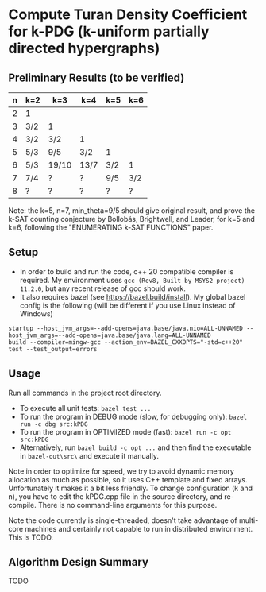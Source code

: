 # Compute Turan Density Coefficient for k-PDG (k-uniform partially directed hypergraphs)

## Preliminary Results (to be verified)
| n   | k=2 | k=3   | k=4   | k=5   | k=6   |
| --- | --- | ----- | ----- | ----- | ----- |
| 2   |   1 |       |       |       |       |
| 3   | 3/2 |   1   |       |       |       |
| 4   | 3/2 | 3/2   |     1 |       |       |
| 5   | 5/3 | 9/5   |   3/2 |     1 |       |
| 6   | 5/3 | 19/10 |  13/7 |   3/2 |     1 |
| 7   | 7/4 | ?     | ?     |   9/5 |   3/2 | 
| 8   |   ? |  ?    | ?     |   ?   |   ?   |

Note: the k=5, n=7, min_theta=9/5 should give original result, and prove the k-SAT counting conjecture by Bollobás, Brightwell, and Leader, for k=5 and k=6, following the "ENUMERATING k-SAT FUNCTIONS" paper. 

## Setup
* In order to build and run the code, c++ 20 compatible compiler is required. My environment uses `gcc (Rev8, Built by MSYS2 project) 11.2.0`, but any recent release of gcc should work. 
* It also requires bazel (see https://bazel.build/install). My global bazel config is the following (will be different if you use Linux instead of Windows)
```
startup --host_jvm_args=--add-opens=java.base/java.nio=ALL-UNNAMED --host_jvm_args=--add-opens=java.base/java.lang=ALL-UNNAMED
build --compiler=mingw-gcc --action_env=BAZEL_CXXOPTS="-std=c++20"
test --test_output=errors
```

## Usage
Run all commands in the project root directory. 
* To execute all unit tests: `bazel test ...`
* To run the program in DEBUG mode (slow, for debugging only): `bazel run -c dbg src:kPDG`
* To run the program in OPTIMIZED mode (fast): `bazel run -c opt src:kPDG`
* Alternatively, run `bazel build -c opt ...` and then find the executable in `bazel-out\src\` and execute it manually.

Note in order to optimize for speed, we try to avoid dynamic memory allocation as much as possible, so it uses C++ template and fixed arrays. Unfortunately it makes it a bit less friendly. To change configuration (k and n), you have to edit the kPDG.cpp file in the source directory, and re-compile. There is no command-line arguments for this purpose.

Note the code currently is single-threaded, doesn't take advantage of multi-core machines and certainly not capable to run in distributed environment. This is TODO. 

## Algorithm Design Summary
TODO
